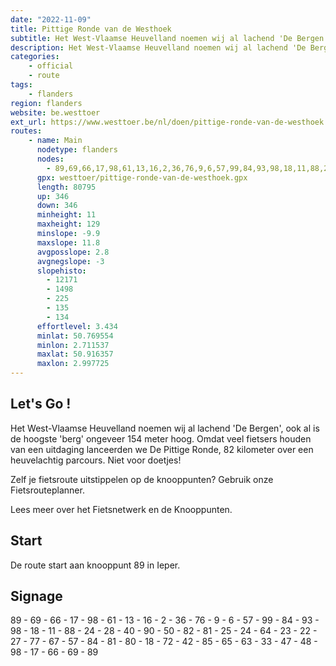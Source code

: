 ```yaml
---
date: "2022-11-09"
title: Pittige Ronde van de Westhoek
subtitle: Het West-Vlaamse Heuvelland noemen wij al lachend 'De Bergen', ook al is de hoogste 'berg' ongeveer 154 meter hoog
description: Het West-Vlaamse Heuvelland noemen wij al lachend 'De Bergen', ook al is de hoogste 'berg' ongeveer 154 meter hoog
categories:
    - official
    - route
tags:
    - flanders
region: flanders
website: be.westtoer
ext_url: https://www.westtoer.be/nl/doen/pittige-ronde-van-de-westhoek
routes:
    - name: Main
      nodetype: flanders
      nodes:
        - 89,69,66,17,98,61,13,16,2,36,76,9,6,57,99,84,93,98,18,11,88,24,28,40,90,50,82,81,25,24,64,23,22,27,77,67,57,84,81,80,18,72,42,85,65,63,33,47,48,98,17,66,69,89
      gpx: westtoer/pittige-ronde-van-de-westhoek.gpx
      length: 80795
      up: 346
      down: 346
      minheight: 11
      maxheight: 129
      minslope: -9.9
      maxslope: 11.8
      avgposslope: 2.8
      avgnegslope: -3
      slopehisto:
        - 12171
        - 1498
        - 225
        - 135
        - 134
      effortlevel: 3.434
      minlat: 50.769554
      minlon: 2.711537
      maxlat: 50.916357
      maxlon: 2.997725
---
```


## Let's Go ! 

Het West-Vlaamse Heuvelland noemen wij al lachend 'De Bergen', ook al is de hoogste 'berg' ongeveer 154 meter hoog. Omdat veel fietsers houden van een uitdaging lanceerden we De Pittige Ronde, 82 kilometer over een heuvelachtig parcours. Niet voor doetjes!

Zelf je fietsroute uitstippelen op de knooppunten? Gebruik onze Fietsrouteplanner.

Lees meer over het Fietsnetwerk en de Knooppunten.

## Start

De route start aan knooppunt 89 in Ieper.

## Signage

89 - 69 - 66 - 17 - 98 - 61 - 13 - 16 - 2 - 36 - 76 - 9 - 6 - 57 - 99 - 84 - 93 - 98 - 18 - 11 - 88 - 24 - 28 - 40 - 90 - 50 - 82 - 81 - 25 - 24 - 64 - 23 - 22 - 27 - 77 - 67 - 57 - 84 - 81 - 80 - 18 - 72 - 42 - 85 - 65 - 63 - 33 - 47 - 48 - 98 - 17 - 66 - 69 - 89
